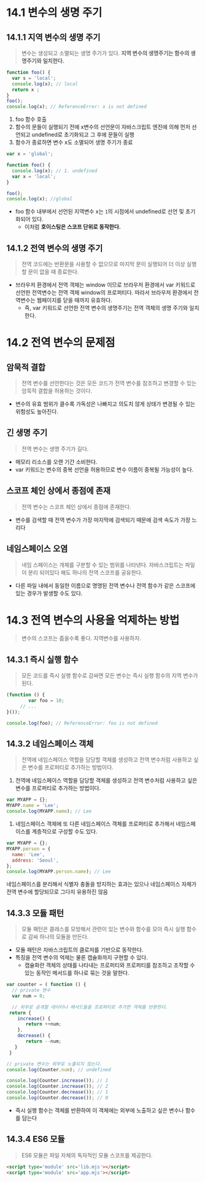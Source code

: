 # 14.1 변수의 생명 주기

## 14.1.1 지역 변수의 생명 주기

> 변수는 생성되고 소멸되는 생명 주기가 있다. **지역 변수의 생명주기는 함수의 생명주기와 일치한다.**
> 

```jsx
function foo() {
  var s = 'local';
  console.log(x); // local
  return x ;
}
foo();
console.log(x); // ReferenceError: x is not defined     
```

1. foo 함수 호출
2. 함수의 문들이 실행되기 전에 x변수의 선언문이 자바스크립트 엔진에 의해 먼저 선언되고 undefined로 초기화되고 그 후에 문들이 실행
3. 함수가 종료하면 변수 x도 소멸되어 생명 주기가 종료

```jsx
var x = 'global';

function foo() {
  console.log(x); // 1. undefined
  var x = 'local';
}

foo();
console.log(x); //global
```

- foo 함수 내부에서 선언된 지역변수 x는 `1`의 시점에서 undefined로 선언 및 초기화되어 있다.
    - 이처럼 **호이스팅은 스코프 단위로 동작한다.**

## 14.1.2 전역 변수의 생명 주기

> 전역 코드에는 반환문을 사용할 수 없으므로 마지막 문이 실행되어 더 이상 실행할 문이 없을 때 종료한다.
> 
- 브라우저 환경에서 전역 객체는 window 이므로 브라우저 환경에서 var 키워드로 선언한 전역변수는 전역 객체 window의 프로퍼티다. 따라서 브라우저 환경에서 전역변수는 웹페이지를 닫을 때까지 유효하다.
    - 즉, var 키워드로 선언한 전역 변수의 생명주기는 전역 객체의 생명 주기와 일치한다.

# 14.2 전역 변수의 문제점

## 암묵적 결합

> 전역 변수를 선언한다는 것은 모든 코드가 전역 변수를 참조하고 변경할 수 있는 암묵적 결합을 허용하는 것이다.
> 
- 변수의 유효 범위가 클수록 가독성은 나빠지고 의도치 않게 상태가 변경될 수 있는 위험성도 높아진다.

## 긴 생명 주기

> 전역 변수는 생명 주기가 길다.
> 
- 메모리 리소스를 오랜 기간 소비한다.
- var 키워드는 변수의 중복 선언을 허용하므로 변수 이름이 중복될 가능성이 높다.

## 스코프 체인 상에서 종점에 존재

> 전역 변수는 스코프 체인 상에서 종점에 존재한다.
> 
- 변수를 검색할 때 전역 변수가 가장 마지막에 검색되기 때문에 검색 속도가 가장 느리다

## 네임스페이스 오염

> 네임 스페이스는 개체를 구분할 수 있는 범위를 나타낸다. 자바스크립트는 파일이 분리 되어있다 해도 하나의 전역 스코프를 공유한다.
> 
- 다른 파일 내에서 동일한 이름으로 명명된 전역 변수나 전역 함수가 같은 스코프에 있는 경우가 발생할 수도 있다.

# 14.3 전역 변수의 사용을 억제하는 방법

> 변수의 스코프는 좁을수록 좋다. 지역변수를 사용하자.
> 

## 14.3.1 즉시 실행 함수

> 모든 코드를 즉시 실행 함수로 감싸면 모든 변수는 즉시 실행 함수의 지역 변수가 된다.
> 

```jsx
(function () {
		var foo = 10;
     // ...
}());

console.log(foo); // ReferenceError: foo is not defined
```

## 14.3.2 네임스페이스 객체

> 전역에 네임스페이스 역할을 담당할 객체를 생성하고 전역 변수처럼 사용하고 싶은 변수를 프로퍼티로 추가하는 방법이다.
> 
1. 전역에 네임스페이스 역할을 담당할 객체를 생성하고 전역 변수처럼 사용하고 싶은 변수를 프로퍼티로 추가하는 방법이다.

```jsx
var MYAPP = {};
MYAPP.name = 'Lee';
console.log(MYAPP.name); // Lee
```

1. 네임스페이스 객체에 또 다른 네임스페이스 객체를 프로퍼티로 추가해서 네임스페이스를 계층적으로 구성할 수도 있다.

```jsx
var MYAPP = {};
MYAPP.person = {
  name: 'Lee',
  address: 'Seoul',
};
console.log(MYAPP.person.name); // Lee
```

네임스페이스를 분리해서 식별자 충돌을 방지하는 효과는 있으나 네임스페이스 자체가 전역 변수에 할당되므로 그다지 유용하진 않음

## 14.3.3 모듈 패턴

> 모듈 패턴은 클래스를 모방해서 관련이 있는 변수와 함수를 모아 즉시 실행 함수로 감싸 하나의 모듈을 만든다.
> 
- 모듈 패턴은 자바스크립트의 클로저를 기반으로 동작한다.
- 특징을 전역 변수의 억제는 물론 캡슐화까지 구현할 수 있다.
    - 캡슐화란 객체의 상태를 나타내는 프로퍼티와 프로퍼티를 참조하고 조작할 수 있는 동작인 메서드를 하나로 묶는 것을 말한다.

```jsx
var counter = ( function () {
  // private 변수
  var num = 0;

  // 외부로 공개할 데이터나 메서드들을 프로퍼티로 추가한 객체를 반환한다.
 return {
    increase() {
       return ++num;
    },
    decrease() {
       return --num;
   }
 }

// private 변수는 외부로 노출되지 않는다.
console.log(Counter.num); // undefined

console.log(Counter.increase()); // 1
console.log(Counter.increase()); // 2
console.log(Counter.decrease()); // 1
console.log(Counter.decrease()); // 0
```

- 즉시 실행 함수는 객체를 반환하여 이 객체에는 외부에 노출하고 싶은 변수나 함수를 담는다

## 14.3.4 ES6 모듈

> ES6 모듈은 파일 자체의 독자적인 모듈 스코프를 제공한다.
> 

```html
<script type='module' src='lib.mjs'></script>
<script type='module' src='app.mjs'></script>
```
